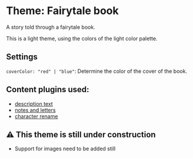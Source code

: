 # Theme: Fairytale book

A story told through a fairytale book.

This is a light theme, using the colors of the light color palette.

## Settings

`coverColor: "red" | "blue"`: Determine the color of the cover of the book.

## Content plugins used:

- [description text](https://github.com/matthijsgroen/point-n-click/tree/main/content-plugins/content-description-text)
- [notes and letters](https://github.com/matthijsgroen/point-n-click/tree/main/content-plugins/content-note-letter)
- [character rename](https://github.com/matthijsgroen/point-n-click/tree/main/content-plugins/content-rename)

## ⚠️ This theme is still under construction

- Support for images need to be added still
